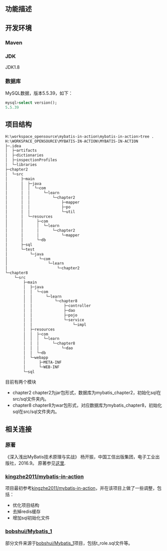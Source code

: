 ## 功能描述

## 开发环境
### Maven

### JDK
JDK1.8

### 数据库
MySQL数据，版本5.5.39，如下：
```sql
mysql>select version(); 
5.5.39
```

## 项目结构
```sh
H:\workspace_opensource\mybatis-in-action\mybatis-in-action>tree .
H:\WORKSPACE_OPENSOURCE\MYBATIS-IN-ACTION\MYBATIS-IN-ACTION
├─.idea
│  ├─artifacts
│  ├─dictionaries
│  ├─inspectionProfiles
│  └─libraries
├─chapter2
│  └─src
│      ├─main
│      │  ├─java
│      │  │  └─com
│      │  │      └─learn
│      │  │          └─chapter2
│      │  │              ├─mapper
│      │  │              ├─po
│      │  │              └─util
│      │  └─resources
│      │      ├─com
│      │      │  └─learn
│      │      │      └─chapter2
│      │      │          └─mapper
│      │      └─db
│      ├─sql
│      └─test
│          └─java
│              └─com
│                  └─learn
│                      └─chapter2
└─chapter8
    └─src
        ├─main
        │  ├─java
        │  │  └─com
        │  │      └─learn
        │  │          └─chapter8
        │  │              ├─controller
        │  │              ├─dao
        │  │              ├─pojo
        │  │              └─service
        │  │                  └─impl
        │  ├─resources
        │  │  ├─com
        │  │  │  └─learn
        │  │  │      └─chapter8
        │  │  │          └─dao
        │  │  └─db
        │  └─webapp
        │      ├─META-INF
        │      └─WEB-INF
        └─sql
```
目前有两个模块
- chapter2
chapter2为jar包形式，数据库为mybatis_chapter2，初始化sql在src/sql文件夹内。
- chapter8
chapter8为war包形式，对应数据库为mybatis_chapter8，初始化sql在src/sql文件夹内。


## 相关连接
### 原著
《深入浅出MyBatis技术原理与实战》 杨开振，中国工信出版集团，电子工业出版社，2016.9。
原著参见[这里](http://www.imooc.com/article/12245).
       
### [kingzhe2011/mybatis-in-action](https://github.com/kingzhe2011/mybatis-in-action)
项目最初参考[kingzhe2011/mybatis-in-action](https://github.com/kingzhe2011/mybatis-in-action)，并在该项目上做了一些调整，包括：
- 优化项目结构
- 去掉redis缓存
- 增加sql初始化文件

### [bobshui/Mybatis_1](https://github.com/bobshui/Mybatis_1)
部分文件来源于[bobshui/Mybatis_1](https://github.com/bobshui/Mybatis_1)项目，包括t_role.sql文件等。